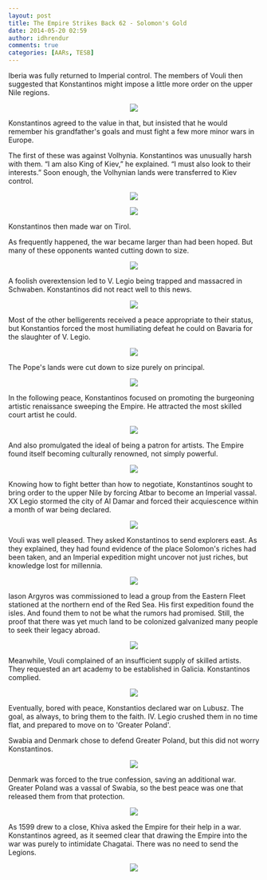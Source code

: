 ```yaml
---
layout: post
title: The Empire Strikes Back 62 - Solomon's Gold
date: 2014-05-20 02:59
author: idhrendur
comments: true
categories: [AARs, TESB]
---
```

Iberia was fully returned to Imperial control. The members of Vouli then suggested that Konstantinos might impose a little more order on the upper Nile regions.  
<p align="center"><img src="/assets/tesb_images/62-1.png"></p>

Konstantinos agreed to the value in that, but insisted that he would remember his grandfather's goals and must fight a few more minor wars in Europe.  

The first of these was against Volhynia. Konstantinos was unusually harsh with them. “I am also King of Kiev,” he explained. “I must also look to their interests.” Soon enough, the Volhynian lands were transferred to Kiev control.  
<p align="center"><img src="/assets/tesb_images/62-2.png"></p>  
<p align="center"><img src="/assets/tesb_images/62-3.png"></p>

Konstantinos then made war on Tirol.  

As frequently happened, the war became larger than had been hoped. But many of these opponents wanted cutting down to size.  
<p align="center"><img src="/assets/tesb_images/62-4.png"></p>

A foolish overextension led to V. Legio being trapped and massacred in Schwaben. Konstantinos did not react well to this news.  
<p align="center"><img src="/assets/tesb_images/62-5.png"></p>

Most of the other belligerents received a peace appropriate to their status, but Konstantios forced the most humiliating defeat he could on Bavaria for the slaughter of V. Legio.  
<p align="center"><img src="/assets/tesb_images/62-6.png"></p>

The Pope's lands were cut down to size purely on principal.  
<p align="center"><img src="/assets/tesb_images/62-7.png"></p>

In the following peace, Konstantinos focused on promoting the burgeoning artistic renaissance sweeping the Empire. He attracted the most skilled court artist he could.  
<p align="center"><img src="/assets/tesb_images/62-8.png"></p>

And also promulgated the ideal of being a patron for artists. The Empire found itself becoming culturally renowned, not simply powerful.  
<p align="center"><img src="/assets/tesb_images/62-9.png"></p>

Knowing how to fight better than how to negotiate, Konstantinos sought to bring order to the upper Nile by forcing Atbar to become an Imperial vassal. XX Legio stormed the city of Al Damar and forced their acquiescence within a month of war being declared.  
<p align="center"><img src="/assets/tesb_images/62-10.png"></p>

Vouli was well pleased. They asked Konstantinos to send explorers east. As they explained, they had found evidence of the place Solomon's riches had been taken, and an Imperial expedition might uncover not just riches, but knowledge lost for millennia.  
<p align="center"><img src="/assets/tesb_images/62-11.png"></p>

Iason Argyros was commissioned to lead a group from the Eastern Fleet stationed at the northern end of the Red Sea. His first expedition found the isles. And found them to not be what the rumors had promised. Still, the proof that there was yet much land to be colonized galvanized many people to seek their legacy abroad.  
<p align="center"><img src="/assets/tesb_images/62-12.png"></p>

Meanwhile, Vouli complained of an insufficient supply of skilled artists. They requested an art academy to be established in Galicia. Konstantinos complied.  
<p align="center"><img src="/assets/tesb_images/62-13.png"></p>

Eventually, bored with peace, Konstantios declared war on Lubusz. The goal, as always, to bring them to the faith. IV. Legio crushed them in no time flat, and prepared to move on to 'Greater Poland'.  

Swabia and Denmark chose to defend Greater Poland, but this did not worry Konstantinos.  
<p align="center"><img src="/assets/tesb_images/62-14.png"></p>

Denmark was forced to the true confession, saving an additional war. Greater Poland was a vassal of Swabia, so the best peace was one that released them from that protection.  
<p align="center"><img src="/assets/tesb_images/62-15.png"></p>

As 1599 drew to a close, Khiva asked the Empire for their help in a war. Konstantinos agreed, as it seemed clear that drawing the Empire into the war was purely to intimidate Chagatai. There was no need to send the Legions.  
<p align="center"><img src="/assets/tesb_images/62-16.png"></p>
